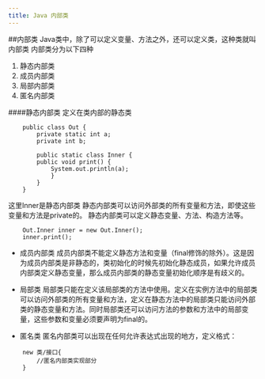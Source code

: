 ```yaml
---
title: Java 内部类
---
```


##内部类
Java类中，除了可以定义变量、方法之外，还可以定义类，这种类就叫内部类
内部类分为以下四种
1. 静态内部类
2. 成员内部类
3. 局部内部类
4. 匿名内部类

####静态内部类
定义在类内部的静态类
```
    public class Out {
        private static int a;
        private int b;

        public static class Inner {
        public void print() {
            System.out.println(a);
            }
        }
    }
```
这里Inner是静态内部类
静态内部类可以访问外部类的所有变量和方法，即使这些变量和方法是private的。
静态内部类可以定义静态变量、方法、构造方法等。

```
    Out.Inner inner = new Out.Inner();
    inner.print();
```

* 成员内部类
成员内部类不能定义静态方法和变量（final修饰的除外）。这是因为成员内部类是非静态的，类初始化的时候先初始化静态成员，如果允许成员内部类定义静态变量，那么成员内部类的静态变量初始化顺序是有歧义的。

* 局部类
局部类只能在定义该局部类的方法中使用。定义在实例方法中的局部类可以访问外部类的所有变量和方法，定义在静态方法中的局部类只能访问外部类的静态变量和方法。同时局部类还可以访问方法的参数和方法中的局部变量，这些参数和变量必须要声明为final的。

* 匿名类
匿名内部类可以出现在任何允许表达式出现的地方，定义格式：
```
    new 类/接口{
        //匿名内部类实现部分
    }
```
